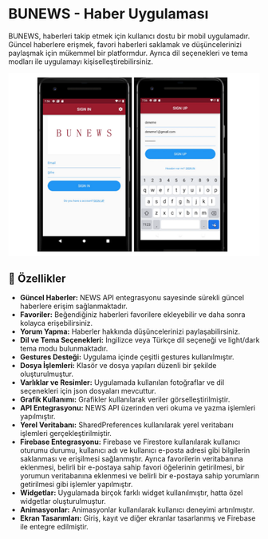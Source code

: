 
# BUNEWS - Haber Uygulaması

BUNEWS, haberleri takip etmek için kullanıcı dostu bir mobil uygulamadır. Güncel haberlere erişmek, favori haberleri saklamak ve düşüncelerinizi paylaşmak için mükemmel bir platformdur. Ayrıca dil seçenekleri ve tema modları ile uygulamayı kişiselleştirebilirsiniz.

![Resim1](pp1.png)


## 🚀 Özellikler

- **Güncel Haberler:** NEWS API entegrasyonu sayesinde sürekli güncel haberlere erişim sağlanmaktadır.
- **Favoriler:** Beğendiğiniz haberleri favorilere ekleyebilir ve daha sonra kolayca erişebilirsiniz.
- **Yorum Yapma:** Haberler hakkında düşüncelerinizi paylaşabilirsiniz.
- **Dil ve Tema Seçenekleri:** İngilizce veya Türkçe dil seçeneği ve light/dark tema modu bulunmaktadır.
- **Gestures Desteği:** Uygulama içinde çeşitli gestures kullanılmıştır.
- **Dosya İşlemleri:** Klasör ve dosya yapıları düzenli bir şekilde oluşturulmuştur.
- **Varlıklar ve Resimler:** Uygulamada kullanılan fotoğraflar ve dil seçenekleri için json dosyaları mevcuttur.
- **Grafik Kullanımı:** Grafikler kullanılarak veriler görselleştirilmiştir.
- **API Entegrasyonu:** NEWS API üzerinden veri okuma ve yazma işlemleri yapılmıştır.
- **Yerel Veritabanı:** SharedPreferences kullanılarak yerel veritabanı işlemleri gerçekleştirilmiştir.
- **Firebase Entegrasyonu:** Firebase ve Firestore kullanılarak kullanıcı oturumu durumu, kullanıcı adı ve kullanıcı e-posta adresi gibi bilgilerin saklanması ve erişilmesi sağlanmıştır. Ayrıca favorilerin veritabanına eklenmesi, belirli bir e-postaya sahip favori öğelerinin getirilmesi, bir yorumun veritabanına eklenmesi ve belirli bir e-postaya sahip yorumların getirilmesi gibi işlemler yapılmıştır.
- **Widgetlar:** Uygulamada birçok farklı widget kullanılmıştır, hatta özel widgetlar oluşturulmuştur.
- **Animasyonlar:** Animasyonlar kullanılarak kullanıcı deneyimi artırılmıştır.
- **Ekran Tasarımları:** Giriş, kayıt ve diğer ekranlar tasarlanmış ve Firebase ile entegre edilmiştir.

